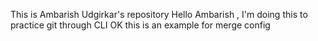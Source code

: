 
This is Ambarish Udgirkar's repository
Hello Ambarish , I'm doing this to practice git through CLI
OK
this is an example for merge config
